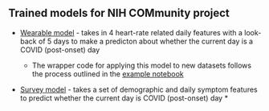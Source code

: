 ## Trained models for NIH COMmunity project

* [Wearable model](./wearable_model.json) - takes in 4 heart-rate related daily features with a look-back of 5 days to make a predicton about whether the current day is a COVID (post-onset) day
    * The wrapper code for applying this model to new datasets follows the process outlined in the [example notebook](../0__example_notebook.ipynb)

* [Survey model](./survey_model.json) - takes a set of demographic and daily symptom features to predict whether the current day is COVID (post-onset) day
    * 
